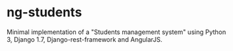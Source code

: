 # ng-students
Minimal implementation of a "Students management system" using Python 3, Django 1.7, Django-rest-framework and AngularJS.

